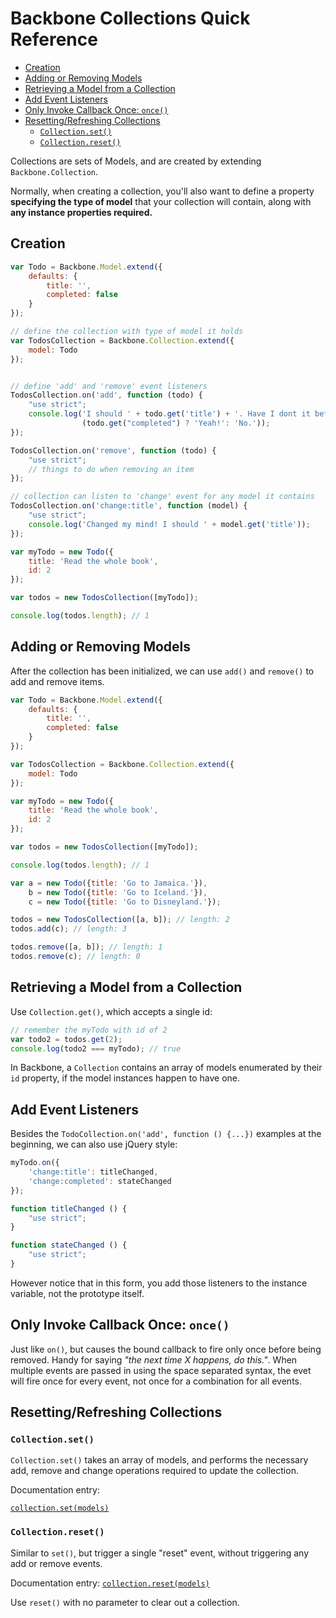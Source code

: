 # Backbone Collections Quick Reference

* [Creation](#creation)
* [Adding or Removing Models](#adding-or-removing-models)
* [Retrieving a Model from a Collection](#retrieving-a-model-from-a-collection)
* [Add Event Listeners](#add-event-listeners)
* [Only Invoke Callback Once: `once()`](#only-invoke-callback-once-once)
* [Resetting/Refreshing Collections](#resettingrefreshing-collections)
	* [`Collection.set()`](#collectionset)
	* [`Collection.reset()`](#collectionreset)

Collections are sets of Models, and are created by extending `Backbone.Collection`.

Normally, when creating a collection, you'll also want to define a property **specifying the type of model** that your collection will contain, along with **any instance properties required.**

## Creation

```javascript
var Todo = Backbone.Model.extend({
    defaults: {
        title: '',
        completed: false
    }
});

// define the collection with type of model it holds
var TodosCollection = Backbone.Collection.extend({
    model: Todo
});


// define 'add' and 'remove' event listeners
TodosCollection.on('add', function (todo) {
    "use strict";
    console.log('I should ' + todo.get('title') + '. Have I dont it before? ' +
                (todo.get("completed") ? 'Yeah!': 'No.'));
});

TodosCollection.on('remove', function (todo) {
    "use strict";
    // things to do when removing an item
});

// collection can listen to 'change' event for any model it contains
TodosCollection.on('change:title', function (model) {
    "use strict";
    console.log('Changed my mind! I should ' + model.get('title'));
});

var myTodo = new Todo({
    title: 'Read the whole book',
    id: 2
});

var todos = new TodosCollection([myTodo]);

console.log(todos.length); // 1
```

## Adding or Removing Models

After the collection has been initialized, we can use `add()` and `remove()` to add and remove items.

```javascript
var Todo = Backbone.Model.extend({
    defaults: {
        title: '',
        completed: false
    }
});

var TodosCollection = Backbone.Collection.extend({
    model: Todo
});

var myTodo = new Todo({
    title: 'Read the whole book',
    id: 2
});

var todos = new TodosCollection([myTodo]);

console.log(todos.length); // 1

var a = new Todo({title: 'Go to Jamaica.'}),
    b = new Todo({title: 'Go to Iceland.'}),
    c = new Todo({title: 'Go to Disneyland.'});

todos = new TodosCollection([a, b]); // length: 2
todos.add(c); // length: 3

todos.remove([a, b]); // length: 1
todos.remove(c); // length: 0
```

## Retrieving a Model from a Collection

Use `Collection.get()`, which accepts a single id:

```javascript
// remember the myTodo with id of 2
var todo2 = todos.get(2);
console.log(todo2 === myTodo); // true
```

In Backbone, a `Collection` contains an array of models enumerated by their `id` property, if the model instances happen to have one.

## Add Event Listeners

Besides the `TodoCollection.on('add', function () {...})` examples at the beginning, we can also use jQuery style:

```javascript
myTodo.on({
    'change:title': titleChanged,
    'change:completed': stateChanged
});

function titleChanged () {
    "use strict";
}

function stateChanged () {
    "use strict";
}
```

However notice that in this form, you add those listeners to the instance variable, not the prototype itself.

## Only Invoke Callback Once: `once()`

Just like `on()`, but causes the bound callback to fire only once before being removed. Handy for saying *"the next time X happens, do this."*. When multiple events are passed in using the space separated syntax, the evet will fire once for every event, not once for a combination for all events.

## Resetting/Refreshing Collections

### `Collection.set()`

`Collection.set()` takes an array of models, and performs the necessary add, remove and change operations required to update the collection.

Documentation entry: 

[`collection.set(models)`](http://backbonejs.org/#Collection-set)

### `Collection.reset()`

Similar to `set()`, but trigger a single "reset" event, without triggering any add or remove events.

Documentation entry:
[`collection.reset(models)`](http://backbonejs.org/#Collection-reset)

Use `reset()` with no parameter to clear out a collection.

